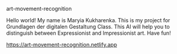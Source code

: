 art-movement-recognition

Hello world! My name is Maryia Kukharenka. This is my project for Grundlagen der digitalen Gestaltung Class. This AI will help you to distinguish between Expressionist and Impressionist art. Have fun!

[https://art-movement-recognition.netlify.app
](https://artmovementsdetector.netlify.app)
